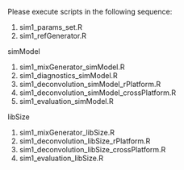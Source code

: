 Please execute scripts in the following sequence: 

1. sim1_params_set.R 
2. sim1_refGenerator.R

simModel 
1. sim1_mixGenerator_simModel.R 
2. sim1_diagnostics_simModel.R
3. sim1_deconvolution_simModel_rPlatform.R 
4. sim1_deconvolution_simModel_crossPlatform.R 
5. sim1_evaluation_simModel.R

libSize 
1. sim1_mixGenerator_libSize.R 
2. sim1_deconvolution_libSize_rPlatform.R 
3. sim1_deconvolution_libSize_crossPlatform.R 
4. sim1_evaluation_libSize.R